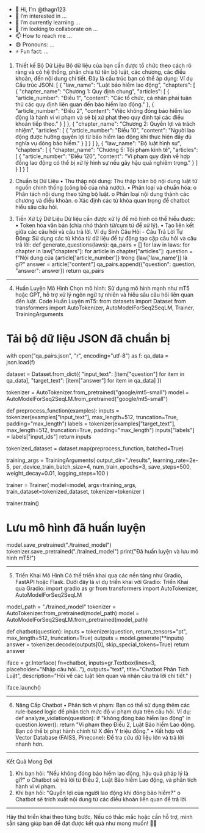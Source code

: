 - 👋 Hi, I’m @thagn123
- 👀 I’m interested in ...
- 🌱 I’m currently learning ...
- 💞️ I’m looking to collaborate on ...
- 📫 How to reach me ...
- 😄 Pronouns: ...
- ⚡ Fun fact: ...

1. Thiết kế Bộ Dữ Liệu
Bộ dữ liệu của bạn cần được tổ chức theo cách rõ ràng và có hệ thống, phân chia từ tên bộ luật, các chương, các điều khoản, đến nội dung chi tiết. Đây là cấu trúc bạn có thể áp dụng:
Ví dụ Cấu trúc JSON:
[
    {
        "law_name": "Luật bảo hiểm lao động",
        "chapters": [
            {
                "chapter_name": "Chương 1: Quy định chung",
                "articles": [
                    {
                        "article_number": "Điều 1",
                        "content": "Các tổ chức, cá nhân phải tuân thủ các quy định liên quan đến bảo hiểm lao động."
                    },
                    {
                        "article_number": "Điều 2",
                        "content": "Việc không đóng bảo hiểm lao động là hành vi vi phạm và sẽ bị xử phạt theo quy định tại các điều khoản tiếp theo."
                    }
                ]
            },
            {
                "chapter_name": "Chương 2: Quyền lợi và trách nhiệm",
                "articles": [
                    {
                        "article_number": "Điều 10",
                        "content": "Người lao động được hưởng quyền lợi từ bảo hiểm lao động khi thực hiện đầy đủ nghĩa vụ đóng bảo hiểm."
                    }
                ]
            }
        ]
    },
    {
        "law_name": "Bộ luật hình sự",
        "chapters": [
            {
                "chapter_name": "Chương 5: Tội phạm kinh tế",
                "articles": [
                    {
                        "article_number": "Điều 120",
                        "content": "Vi phạm quy định về hợp đồng lao động có thể bị xử lý hình sự nếu gây hậu quả nghiêm trọng."
                    }
                ]
            }
        ]
    }
]


2. Chuẩn bị Dữ Liệu
•	Thu thập nội dung: Thu thập toàn bộ nội dung luật từ nguồn chính thống (công bố của nhà nước).
•	Phân loại và chuẩn hóa: 
o	Phân tách nội dung theo từng bộ luật.
o	Phân loại nội dung thành các chương và điều khoản.
o	Xác định các từ khóa quan trọng để chatbot hiểu sâu câu hỏi.

3. Tiền Xử Lý Dữ Liệu
Dữ liệu cần được xử lý để mô hình có thể hiểu được:
•	Token hóa văn bản (chia nhỏ thành từ/cụm từ để xử lý).
•	Tạo liên kết giữa các câu hỏi và câu trả lời.
Ví dụ Sinh Câu Hỏi - Câu Trả Lời Tự Động:
Sử dụng các từ khóa từ dữ liệu để tự động tạo cặp câu hỏi và câu trả lời:
def generate_questions(laws):
    qa_pairs = []
    for law in laws:
        for chapter in law["chapters"]:
            for article in chapter["articles"]:
                question = f"Nội dung của {article['article_number']} trong {law['law_name']} là gì?"
                answer = article["content"]
                qa_pairs.append({"question": question, "answer": answer})
    return qa_pairs
________________________________________
4. Huấn Luyện Mô Hình
Chọn mô hình:
Sử dụng mô hình mạnh như mT5 hoặc GPT, hỗ trợ xử lý ngôn ngữ tự nhiên và hiểu sâu câu hỏi liên quan đến luật.
Code Huấn Luyện mT5:
from datasets import Dataset
from transformers import AutoTokenizer, AutoModelForSeq2SeqLM, Trainer, TrainingArguments

# Tải bộ dữ liệu JSON đã chuẩn bị
with open("qa_pairs.json", "r", encoding="utf-8") as f:
    qa_data = json.load(f)

dataset = Dataset.from_dict({
    "input_text": [item["question"] for item in qa_data],
    "target_text": [item["answer"] for item in qa_data]
})

tokenizer = AutoTokenizer.from_pretrained("google/mt5-small")
model = AutoModelForSeq2SeqLM.from_pretrained("google/mt5-small")

def preprocess_function(examples):
    inputs = tokenizer(examples["input_text"], max_length=512, truncation=True, padding="max_length")
    labels = tokenizer(examples["target_text"], max_length=512, truncation=True, padding="max_length")
    inputs["labels"] = labels["input_ids"]
    return inputs

tokenized_dataset = dataset.map(preprocess_function, batched=True)

training_args = TrainingArguments(
    output_dir="./results",
    learning_rate=2e-5,
    per_device_train_batch_size=4,
    num_train_epochs=3,
    save_steps=500,
    weight_decay=0.01,
    logging_steps=100
)

trainer = Trainer(
    model=model,
    args=training_args,
    train_dataset=tokenized_dataset,
    tokenizer=tokenizer
)

trainer.train()

# Lưu mô hình đã huấn luyện
model.save_pretrained("./trained_model")
tokenizer.save_pretrained("./trained_model")
print("Đã huấn luyện và lưu mô hình mT5!")
________________________________________
5. Triển Khai Mô Hình
Có thể triển khai qua các nền tảng như Gradio, FastAPI hoặc Flask. Dưới đây là ví dụ triển khai với Gradio:
Triển Khai qua Gradio:
import gradio as gr
from transformers import AutoTokenizer, AutoModelForSeq2SeqLM

model_path = "./trained_model"
tokenizer = AutoTokenizer.from_pretrained(model_path)
model = AutoModelForSeq2SeqLM.from_pretrained(model_path)

def chatbot(question):
    inputs = tokenizer(question, return_tensors="pt", max_length=512, truncation=True)
    outputs = model.generate(**inputs)
    answer = tokenizer.decode(outputs[0], skip_special_tokens=True)
    return answer

iface = gr.Interface(
    fn=chatbot,
    inputs=gr.Textbox(lines=3, placeholder="Nhập câu hỏi..."),
    outputs="text",
    title="Chatbot Phân Tích Luật",
    description="Hỏi về các luật liên quan và nhận câu trả lời chi tiết."
)

iface.launch()
________________________________________
6. Nâng Cấp Chatbot
•	Phân tích vi phạm: Bạn có thể sử dụng thêm các rule-based logic để phân tích mức độ vi phạm dựa trên câu hỏi. Ví dụ:
def analyze_violation(question):
    if "không đóng bảo hiểm lao động" in question.lower():
        return "Vi phạm theo Điều 2, Luật Bảo hiểm Lao động. Bạn có thể bị phạt hành chính từ X đến Y triệu đồng."
•	Kết hợp với Vector Database (FAISS, Pinecone): Để tra cứu dữ liệu lớn và trả lời nhanh hơn.
________________________________________
Kết Quả Mong Đợi
1.	Khi bạn hỏi: "Nếu không đóng bảo hiểm lao động, hậu quả pháp lý là gì?"
o	Chatbot sẽ trả lời từ Điều 2, Luật Bảo hiểm Lao động, và phân tích hành vi vi phạm.
2.	Khi bạn hỏi: "Quyền lợi của người lao động khi đóng bảo hiểm?"
o	Chatbot sẽ trích xuất nội dung từ các điều khoản liên quan để trả lời.
________________________________________
Hãy thử triển khai theo từng bước. Nếu có thắc mắc hoặc cần hỗ trợ, mình sẵn sàng giúp bạn để đạt được kết quả như mong muốn! 🚀😊

